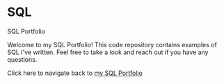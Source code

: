 # SQL
SQL Portfolio

Welcome to my SQL Portfolio! This code repository contains examples of SQL I've written. Feel free to take a look and reach out if you have any questions.

Click here to navigate back to [my SQL Portfolio](https://github.com/Chris-Gilchrist/SQL)
